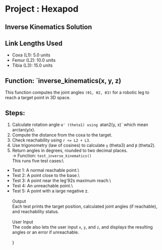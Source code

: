 
# Project : Hexapod 
## Inverse Kinematics Solution

## Link Lengths Used
- Coxa (L1): 5.0 units  
- Femur (L2): 10.0 units 
- Tibia (L3): 15.0 units

## Function: `inverse_kinematics(x, y, z)
This function computes the joint angles `(θ1, θ2, θ3)` for a robotic leg to reach a target point in 3D space.

## Steps:
1. Calculate rotation angle `α' (theta1) using `atan2(y, x)` which mean arctan(y/x).
2. Compute the distance from the coxa to the target.
3. Check reachability using `r <= L2 + L3`.
4. Use trigonometry (law of cosines) to calculate `γ` (theta3) and `β` (theta2).
5. Return angles in degrees, rounded to two decimal places.
\
-> Function: `test_inverse_kinematics()`\
This runs five test cases:\
- Test 1: A normal reachable point.\
- Test 2: A point close to the base.\
- Test 3: A point near the leg\'92s maximum reach.\
- Test 4: An unreachable point.\
- Test 5: A point with a large negative z.\
\
Output\
Each test prints the target position, calculated joint angles (if reachable), and reachability status.\
\
 User Input\
The code also lets the user input `x`, `y`, and `z`, and displays the resulting angles or an error if unreachable.\
\
}
